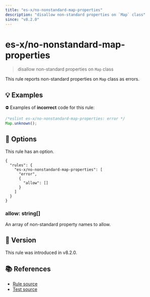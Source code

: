 ```yaml
---
title: "es-x/no-nonstandard-map-properties"
description: "disallow non-standard properties on `Map` class"
since: "v8.2.0"
---
```


# es-x/no-nonstandard-map-properties
> disallow non-standard properties on `Map` class

This rule reports non-standard properties on `Map` class as errors.

## 💡 Examples

⛔ Examples of **incorrect** code for this rule:

<eslint-playground type="bad">

```js
/*eslint es-x/no-nonstandard-map-properties: error */
Map.unknown();
```

</eslint-playground>

## 🔧 Options

This rule has an option.

```jsonc
{
  "rules": {
    "es-x/no-nonstandard-map-properties": [
      "error",
      {
        "allow": []
      }
    ]
  }
}
```

### allow: string[]

An array of non-standard property names to allow.

## 🚀 Version

This rule was introduced in v8.2.0.

## 📚 References

- [Rule source](https://github.com/eslint-community/eslint-plugin-es-x/blob/master/lib/rules/no-nonstandard-map-properties.js)
- [Test source](https://github.com/eslint-community/eslint-plugin-es-x/blob/master/tests/lib/rules/no-nonstandard-map-properties.js)
